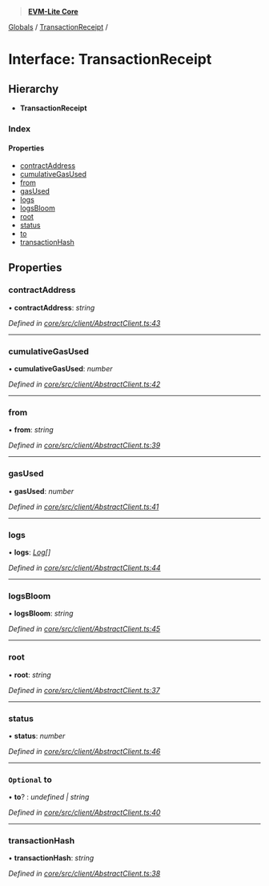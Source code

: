 > **[EVM-Lite Core](../README.md)**

[Globals](../globals.md) / [TransactionReceipt](transactionreceipt.md) /

# Interface: TransactionReceipt

## Hierarchy

* **TransactionReceipt**

### Index

#### Properties

* [contractAddress](transactionreceipt.md#contractaddress)
* [cumulativeGasUsed](transactionreceipt.md#cumulativegasused)
* [from](transactionreceipt.md#from)
* [gasUsed](transactionreceipt.md#gasused)
* [logs](transactionreceipt.md#logs)
* [logsBloom](transactionreceipt.md#logsbloom)
* [root](transactionreceipt.md#root)
* [status](transactionreceipt.md#status)
* [to](transactionreceipt.md#optional-to)
* [transactionHash](transactionreceipt.md#transactionhash)

## Properties

###  contractAddress

• **contractAddress**: *string*

*Defined in [core/src/client/AbstractClient.ts:43](https://github.com/mosaicnetworks/evm-lite-js/blob/578e9b5/packages/core/src/client/AbstractClient.ts#L43)*

___

###  cumulativeGasUsed

• **cumulativeGasUsed**: *number*

*Defined in [core/src/client/AbstractClient.ts:42](https://github.com/mosaicnetworks/evm-lite-js/blob/578e9b5/packages/core/src/client/AbstractClient.ts#L42)*

___

###  from

• **from**: *string*

*Defined in [core/src/client/AbstractClient.ts:39](https://github.com/mosaicnetworks/evm-lite-js/blob/578e9b5/packages/core/src/client/AbstractClient.ts#L39)*

___

###  gasUsed

• **gasUsed**: *number*

*Defined in [core/src/client/AbstractClient.ts:41](https://github.com/mosaicnetworks/evm-lite-js/blob/578e9b5/packages/core/src/client/AbstractClient.ts#L41)*

___

###  logs

• **logs**: *[Log](log.md)[]*

*Defined in [core/src/client/AbstractClient.ts:44](https://github.com/mosaicnetworks/evm-lite-js/blob/578e9b5/packages/core/src/client/AbstractClient.ts#L44)*

___

###  logsBloom

• **logsBloom**: *string*

*Defined in [core/src/client/AbstractClient.ts:45](https://github.com/mosaicnetworks/evm-lite-js/blob/578e9b5/packages/core/src/client/AbstractClient.ts#L45)*

___

###  root

• **root**: *string*

*Defined in [core/src/client/AbstractClient.ts:37](https://github.com/mosaicnetworks/evm-lite-js/blob/578e9b5/packages/core/src/client/AbstractClient.ts#L37)*

___

###  status

• **status**: *number*

*Defined in [core/src/client/AbstractClient.ts:46](https://github.com/mosaicnetworks/evm-lite-js/blob/578e9b5/packages/core/src/client/AbstractClient.ts#L46)*

___

### `Optional` to

• **to**? : *undefined | string*

*Defined in [core/src/client/AbstractClient.ts:40](https://github.com/mosaicnetworks/evm-lite-js/blob/578e9b5/packages/core/src/client/AbstractClient.ts#L40)*

___

###  transactionHash

• **transactionHash**: *string*

*Defined in [core/src/client/AbstractClient.ts:38](https://github.com/mosaicnetworks/evm-lite-js/blob/578e9b5/packages/core/src/client/AbstractClient.ts#L38)*